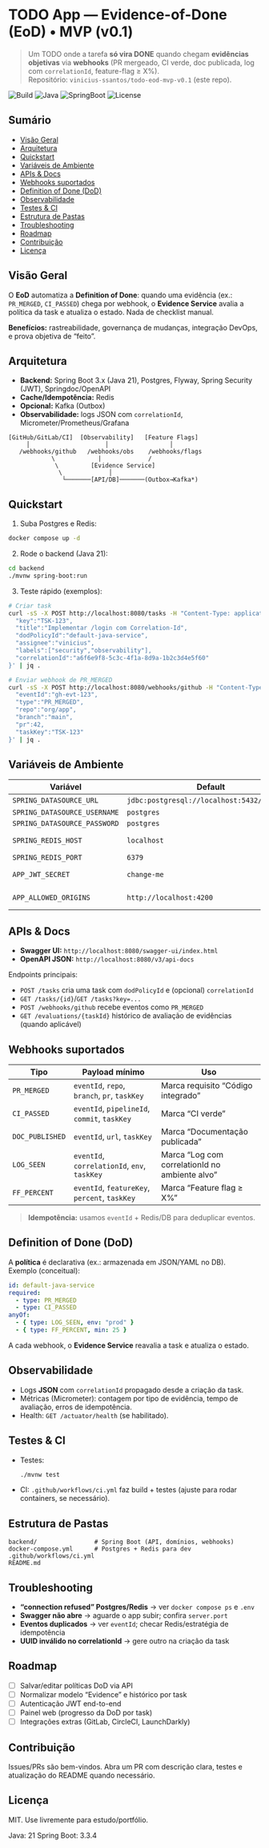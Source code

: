 # TODO App — Evidence-of-Done (EoD) • MVP (v0.1)

> Um TODO onde a tarefa **só vira DONE** quando chegam **evidências objetivas** via **webhooks** (PR mergeado, CI verde, doc publicada, log com `correlationId`, feature-flag ≥ X%).  
> Repositório: `vinicius-ssantos/todo-eod-mvp-v0.1` (este repo).

![Build](https://img.shields.io/badge/build-passing-informational) ![Java](https://img.shields.io/badge/Java-21-blue) ![SpringBoot](https://img.shields.io/badge/Spring%20Boot-3.x-brightgreen) ![License](https://img.shields.io/badge/license-MIT-lightgrey)

## Sumário
- [Visão Geral](#visão-geral)
- [Arquitetura](#arquitetura)
- [Quickstart](#quickstart)
- [Variáveis de Ambiente](#variáveis-de-ambiente)
- [APIs & Docs](#apis--docs)
- [Webhooks suportados](#webhooks-suportados)
- [Definition of Done (DoD)](#definition-of-done-dod)
- [Observabilidade](#observabilidade)
- [Testes & CI](#testes--ci)
- [Estrutura de Pastas](#estrutura-de-pastas)
- [Troubleshooting](#troubleshooting)
- [Roadmap](#roadmap)
- [Contribuição](#contribuição)
- [Licença](#licença)

## Visão Geral
O **EoD** automatiza a **Definition of Done**: quando uma evidência (ex.: `PR_MERGED`, `CI_PASSED`) chega por webhook, o **Evidence Service** avalia a política da task e atualiza o estado. Nada de checklist manual.

**Benefícios:** rastreabilidade, governança de mudanças, integração DevOps, e prova objetiva de “feito”.

## Arquitetura
- **Backend:** Spring Boot 3.x (Java 21), Postgres, Flyway, Spring Security (JWT), Springdoc/OpenAPI
- **Cache/Idempotência:** Redis
- **Opcional:** Kafka (Outbox)
- **Observabilidade:** logs JSON com `correlationId`, Micrometer/Prometheus/Grafana

```text
[GitHub/GitLab/CI]  [Observability]   [Feature Flags]
     │                     │                 │
   /webhooks/github   /webhooks/obs    /webhooks/flags
            \            |             /
             \         [Evidence Service]
              \             │
               └───────[API/DB]───────(Outbox→Kafka*)
```

## Quickstart
1) Suba Postgres e Redis:
```bash
docker compose up -d
```

2) Rode o backend (Java 21):
```bash
cd backend
./mvnw spring-boot:run
```

3) Teste rápido (exemplos):
```bash
# Criar task
curl -sS -X POST http://localhost:8080/tasks -H "Content-Type: application/json" -d '{
  "key":"TSK-123",
  "title":"Implementar /login com Correlation-Id",
  "dodPolicyId":"default-java-service",
  "assignee":"vinicius",
  "labels":["security","observability"],
  "correlationId":"a6f6e9f8-5c3c-4f1a-8d9a-1b2c3d4e5f60"
}' | jq .

# Enviar webhook de PR_MERGED
curl -sS -X POST http://localhost:8080/webhooks/github -H "Content-Type: application/json" -d '{
  "eventId":"gh-evt-123",
  "type":"PR_MERGED",
  "repo":"org/app",
  "branch":"main",
  "pr":42,
  "taskKey":"TSK-123"
}' | jq .
```

## Variáveis de Ambiente
| Variável | Default | Descrição |
|---|---|---|
| `SPRING_DATASOURCE_URL` | `jdbc:postgresql://localhost:5432/todo_eod` | Postgres |
| `SPRING_DATASOURCE_USERNAME` | `postgres` |  |
| `SPRING_DATASOURCE_PASSWORD` | `postgres` |  |
| `SPRING_REDIS_HOST` | `localhost` | Cache para idempotência |
| `SPRING_REDIS_PORT` | `6379` |  |
| `APP_JWT_SECRET` | `change-me` | Assinatura JWT (dev) |
| `APP_ALLOWED_ORIGINS` | `http://localhost:4200` | CORS (se front) |

## APIs & Docs
- **Swagger UI:** `http://localhost:8080/swagger-ui/index.html`
- **OpenAPI JSON:** `http://localhost:8080/v3/api-docs`

Endpoints principais:
- `POST /tasks` cria uma task com `dodPolicyId` e (opcional) `correlationId`
- `GET /tasks/{id}`/`GET /tasks?key=...`
- `POST /webhooks/github` recebe eventos como `PR_MERGED`
- `GET /evaluations/{taskId}` histórico de avaliação de evidências (quando aplicável)

## Webhooks suportados
| Tipo | Payload mínimo | Uso |
|---|---|---|
| `PR_MERGED` | `eventId`, `repo`, `branch`, `pr`, `taskKey` | Marca requisito “Código integrado” |
| `CI_PASSED` | `eventId`, `pipelineId`, `commit`, `taskKey` | Marca “CI verde” |
| `DOC_PUBLISHED` | `eventId`, `url`, `taskKey` | Marca “Documentação publicada” |
| `LOG_SEEN` | `eventId`, `correlationId`, `env`, `taskKey` | Marca “Log com correlationId no ambiente alvo” |
| `FF_PERCENT` | `eventId`, `featureKey`, `percent`, `taskKey` | Marca “Feature flag ≥ X%” |

> **Idempotência:** usamos `eventId` + Redis/DB para deduplicar eventos.

## Definition of Done (DoD)
A **política** é declarativa (ex.: armazenada em JSON/YAML no DB).  
Exemplo (conceitual):
```yaml
id: default-java-service
required:
  - type: PR_MERGED
  - type: CI_PASSED
anyOf:
  - { type: LOG_SEEN, env: "prod" }
  - { type: FF_PERCENT, min: 25 }
```
A cada webhook, o **Evidence Service** reavalia a task e atualiza o estado.

## Observabilidade
- Logs **JSON** com `correlationId` propagado desde a criação da task.
- Métricas (Micrometer): contagem por tipo de evidência, tempo de avaliação, erros de idempotência.
- Health: `GET /actuator/health` (se habilitado).

## Testes & CI
- Testes:
  ```bash
  ./mvnw test
  ```
- CI: `.github/workflows/ci.yml` faz build + testes (ajuste para rodar containers, se necessário).

## Estrutura de Pastas
```
backend/                # Spring Boot (API, domínios, webhooks)
docker-compose.yml      # Postgres + Redis para dev
.github/workflows/ci.yml
README.md
```

## Troubleshooting
- **“connection refused” Postgres/Redis** → ver `docker compose ps` e `.env`
- **Swagger não abre** → aguarde o app subir; confira `server.port`
- **Eventos duplicados** → ver `eventId`; checar Redis/estratégia de idempotência
- **UUID inválido no correlationId** → gere outro na criação da task

## Roadmap
- [ ] Salvar/editar políticas DoD via API
- [ ] Normalizar modelo “Evidence” e histórico por task
- [ ] Autenticação JWT end-to-end
- [ ] Painel web (progresso da DoD por task)
- [ ] Integrações extras (GitLab, CircleCI, LaunchDarkly)

## Contribuição
Issues/PRs são bem-vindos. Abra um PR com descrição clara, testes e atualização do README quando necessário.

## Licença
MIT. Use livremente para estudo/portfólio.

Java: 21
Spring Boot: 3.3.4
